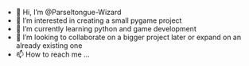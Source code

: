 - 👋 Hi, I’m @Parseltongue-Wizard
- 👀 I’m interested in creating a small pygame project
- 🌱 I’m currently learning python and game development 
- 💞️ I’m looking to collaborate on a bigger project later or expand on an already existing one 
- 📫 How to reach me ...

<!---
Parseltongue-Wizard/Parseltongue-Wizard is a ✨ special ✨ repository because its `README.md` (this file) appears on your GitHub profile.
You can click the Preview link to take a look at your changes.
--->
